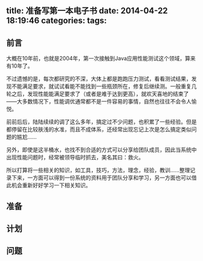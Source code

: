 title: 准备写第一本电子书
date: 2014-04-22 18:19:46
categories: 
tags:
---

## 前言 ##

大概在10年前，也就是2004年，第一次接触到Java应用性能测试这个领域，算来有10年了。

不过遗憾的是，每次都研究的不深，大体上都是跑跑压力测试，看看测试结果，发现不能满足要求，就试试看能不能找到一些瓶颈所在，修复后继续测。一般重复几轮之后，发现性能能满足要求了（或者是难于达到更高），就欢天喜地的结束了——大多数情况下，性能调优通常都不是一件容易的事情，自然也往往不会令人愉悦。

前前后后，陆陆续续的调了这么多年，搞定过不少问题，也积累了一些经验。但是都停留在比较肤浅的水准，而且不成体系，还经常出现忘记上次是怎么搞定类似问题的尴尬......

另外，即使是这半桶水，也找不到合适的方式可以分享给团队成员，因此当系统中出现性能问题时，经常被领导临时抓去，美名其曰：救火。

所以打算将一些相关的知识，如工具，技巧，方法，理念，经验，教训......整理记录下来，一方面可以得到一份系统的资料用于团队分享和学习，另一方面也可以借此机会重新好好学习一下相关知识。

## 准备 ##

## 计划 ##

## 问题 ##